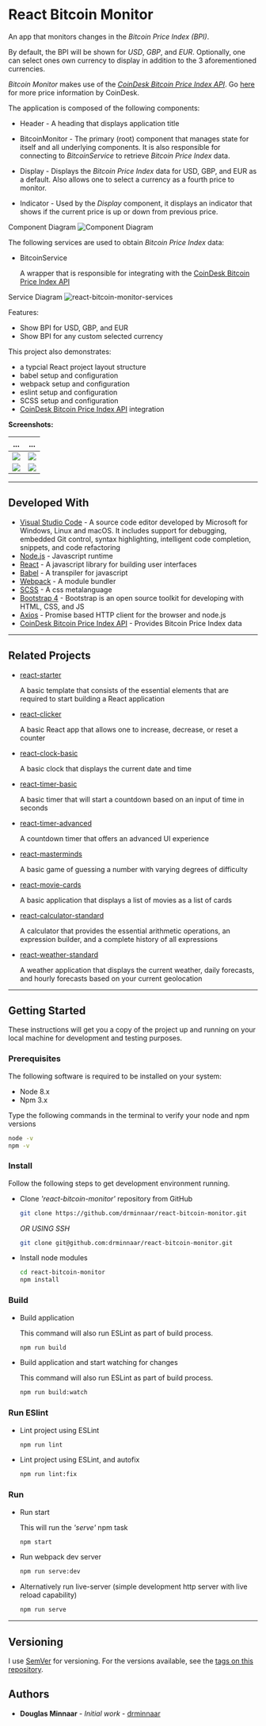 # React Bitcoin Monitor

An app that monitors changes in the _Bitcoin Price Index (BPI)_.

By default, the BPI will be shown for _USD_, _GBP_, and _EUR_. Optionally, one can select ones own currency to display in addition to the 3 aforementioned currencies.

_Bitcoin Monitor_ makes use of the _[CoinDesk Bitcoin Price Index API]_. Go [here](https://www.coindesk.com/price/) for more price information by CoinDesk.

The application is composed of the following components:

* Header - A heading that displays application title

* BitcoinMonitor - The primary (root) component that manages state for itself and all underlying components. It is also responsible for connecting to _BitcoinService_ to retrieve _Bitcoin Price Index_ data.

* Display - Displays the _Bitcoin Price Index_ data for USD, GBP, and EUR as a default. Also allows one to select a currency as a fourth price to monitor.

* Indicator - Used by the _Display_ component, it displays an indicator that shows if the current price is up or down from previous price.

Component Diagram
![Component Diagram](https://user-images.githubusercontent.com/33935506/34460739-2e3b6a84-ee20-11e7-8808-a654fbdaaf55.png)

The following services are used to obtain _Bitcoin Price Index_ data:

* BitcoinService

  A wrapper that is responsible for integrating with the [CoinDesk Bitcoin Price Index API]

Service Diagram
![react-bitcoin-monitor-services](https://user-images.githubusercontent.com/33935506/34460740-2e7c490a-ee20-11e7-936e-60c637b630da.png)

Features:

* Show BPI for USD, GBP, and EUR
* Show BPI for any custom selected currency

This project also demonstrates:

* a typcial React project layout structure
* babel setup and configuration
* webpack setup and configuration
* eslint setup and configuration
* SCSS setup and configuration
* [CoinDesk Bitcoin Price Index API] integration

**Screenshots:**

... | ...
---|---
![](https://user-images.githubusercontent.com/33935506/34460771-4309303a-ee21-11e7-8a41-867a266e092c.png) | ![](https://user-images.githubusercontent.com/33935506/34460772-4337f320-ee21-11e7-9cc5-aa3b78f5f6b0.png)
![](https://user-images.githubusercontent.com/33935506/34460773-436739be-ee21-11e7-9604-8450e09ee9cc.png) | ![](https://user-images.githubusercontent.com/33935506/34460774-43a80264-ee21-11e7-8323-fbee96ccce35.png)

---

## Developed With

* [Visual Studio Code](https://code.visualstudio.com/) - A source code editor developed by Microsoft for Windows, Linux and macOS. It includes support for debugging, embedded Git control, syntax highlighting, intelligent code completion, snippets, and code refactoring
* [Node.js](https://nodejs.org/en/) - Javascript runtime
* [React](https://reactjs.org/) - A javascript library for building user interfaces
* [Babel](https://babeljs.io/) - A transpiler for javascript
* [Webpack](https://webpack.js.org/) - A module bundler
* [SCSS](http://sass-lang.com/) - A css metalanguage
* [Bootstrap 4](https://getbootstrap.com/) - Bootstrap is an open source toolkit for developing with HTML, CSS, and JS
* [Axios](https://github.com/axios/axios) - Promise based HTTP client for the browser and node.js
* [CoinDesk Bitcoin Price Index API] - Provides Bitcoin Price Index data

---

## Related Projects

* [react-starter]

  A basic template that consists of the essential elements that are required to start building a React application

* [react-clicker]

  A basic React app that allows one to increase, decrease, or reset a counter

* [react-clock-basic]

  A basic clock that displays the current date and time

* [react-timer-basic]

  A basic timer that will start a countdown based on an input of time in seconds

* [react-timer-advanced]

   A countdown timer that offers an advanced UI experience

* [react-masterminds]

  A basic game of guessing a number with varying degrees of difficulty

* [react-movie-cards]

  A basic application that displays a list of movies as a list of cards

* [react-calculator-standard]

  A calculator that provides the essential arithmetic operations, an expression builder, and a complete history of all expressions

* [react-weather-standard]

  A weather application that displays the current weather, daily forecasts, and hourly forecasts based on your current geolocation

---

## Getting Started

These instructions will get you a copy of the project up and running on your local machine for development and testing purposes.

### Prerequisites

The following software is required to be installed on your system:

* Node 8.x
* Npm 3.x

Type the following commands in the terminal to verify your node and npm versions

```bash
node -v
npm -v
```

### Install

Follow the following steps to get development environment running.

* Clone _'react-bitcoin-monitor'_ repository from GitHub

  ```bash
  git clone https://github.com/drminnaar/react-bitcoin-monitor.git
  ```

   _OR USING SSH_

  ```bash
  git clone git@github.com:drminnaar/react-bitcoin-monitor.git
  ```

* Install node modules

   ```bash
   cd react-bitcoin-monitor
   npm install
   ```

### Build

* Build application

  This command will also run ESLint as part of build process.

  ```bash
  npm run build
  ```

* Build application and start watching for changes

  This command will also run ESLint as part of build process.

  ```bash
  npm run build:watch
  ```

### Run ESlint

* Lint project using ESLint

  ```bash
  npm run lint
  ```

* Lint project using ESLint, and autofix

  ```bash
  npm run lint:fix
  ```

### Run

* Run start

  This will run the _'serve'_ npm task

  ```bash
  npm start
  ```

* Run webpack dev server

  ```bash
  npm run serve:dev
  ```

* Alternatively run live-server (simple development http server with live reload capability)

  ```bash
  npm run serve
  ```

---

## Versioning

I use [SemVer](http://semver.org/) for versioning. For the versions available, see the [tags on this repository](https://github.com/drminnaar/react-bitcoin-monitor/tags).

## Authors

* **Douglas Minnaar** - *Initial work* - [drminnaar](https://github.com/drminnaar)

[CoinDesk Bitcoin Price Index API]: https://www.coindesk.com/api/
[react-starter]: https://github.com/drminnaar/react-starter
[react-clicker]: https://github.com/drminnaar/react-clicker
[react-clock-basic]: https://github.com/drminnaar/react-clock-basic
[react-timer-basic]: https://github.com/drminnaar/react-timer-basic
[react-timer-advanced]: https://github.com/drminnaar/react-timer-advanced
[react-masterminds]: https://github.com/drminnaar/react-masterminds
[react-movie-cards]: https://github.com/drminnaar/react-movie-cards
[react-calculator-standard]: https://github.com/drminnaar/react-calculator-standard
[react-weather-standard]: https://github.com/drminnaar/react-weather-standard
